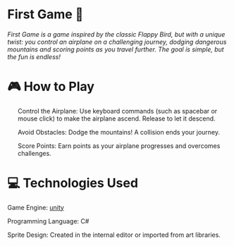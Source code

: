 <h1>First Game 🚀</h1>


<h6>First Game is a game inspired by the classic Flappy Bird, but with a unique twist:
  you control an airplane on a challenging journey, dodging dangerous mountains and scoring points as you travel further.
  The goal is simple, but the fun is endless!</h6>

  <h1>🎮 How to Play</h1>
 
   <ol>Control the Airplane:
Use keyboard commands (such as spacebar or mouse click) to make the airplane ascend.
Release to let it descend.</ol>

<ol>Avoid Obstacles:
Dodge the mountains! A collision ends your journey.</ol>

<ol>Score Points:
Earn points as your airplane progresses and overcomes challenges.</ol>


<h1>💻 Technologies Used</h1>
Game Engine: <a href= "https://unity.com/pt">unity</a>
  
Programming Language: C#

Sprite Design: Created in the internal editor or imported from art libraries.
